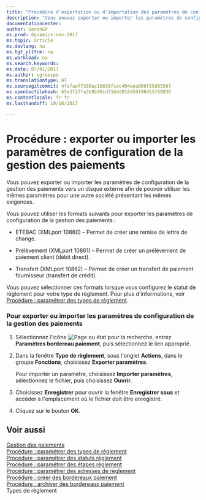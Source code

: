 ```yaml
---
title: "Procédure d'exportation ou d'importation des paramètres de configuration de la gestion des paiements"
description: "Vous pouvez exporter ou importer les paramètres de configuration de la gestion des paiements vers un disque externe afin de pouvoir utiliser les mêmes paramètres pour une autre société présentant les mêmes exigences."
documentationcenter: 
author: SorenGP
ms.prod: dynamics-nav-2017
ms.topic: article
ms.devlang: na
ms.tgt_pltfrm: na
ms.workload: na
ms.search.keywords: 
ms.date: 07/01/2017
ms.author: sgroespe
ms.translationtype: HT
ms.sourcegitcommit: 4fefaef7380ac10836fcac404eea006f55d8556f
ms.openlocfilehash: 65e3f27fa3b9248cd71bdd818d59f98455f69936
ms.contentlocale: fr-fr
ms.lasthandoff: 10/16/2017

---
```

# <a name="how-to-export-or-import-payment-management-setup-parameters"></a>Procédure : exporter ou importer les paramètres de configuration de la gestion des paiements
Vous pouvez exporter ou importer les paramètres de configuration de la gestion des paiements vers un disque externe afin de pouvoir utiliser les mêmes paramètres pour une autre société présentant les mêmes exigences.  
  
 Vous pouvez utiliser les formats suivants pour exporter les paramètres de configuration de la gestion des paiements :  
  
-   ETEBAC (XMLport 10860) – Permet de créer une remise de lettre de change.  
  
-   Prélèvement (XMLport 10861) – Permet de créer un prélèvement de paiement client (débit direct).  
  
-   Transfert (XMLport 10862) – Permet de créer un transfert de paiement fournisseur (transfert de crédit).  
  
 Vous pouvez sélectionner ces formats lorsque vous configurez le statut de règlement pour votre type de règlement. Pour plus d'informations, voir [Procédure : paramétrer des types de règlement](how-to-set-up-payment-classes.md).  
  
### <a name="to-export-or-import-payment-management-setup-parameters"></a>Pour exporter ou importer les paramètres de configuration de la gestion des paiements  
  
1.  Sélectionnez l'icône ![Page ou état pour la recherche](media/ui-search/search_small.png "Page ou état pour la recherche"), entrez **Paramètres bordereau paiement**, puis sélectionnez le lien approprié.  
  
2.  Dans la fenêtre **Type de règlement**, sous l'onglet **Actions**, dans le groupe **Fonctions**, choisissez **Exporter paramètres**.  
  
     Pour importer un paramètre, choisissez **Importer paramètres**, sélectionnez le fichier, puis choisissez **Ouvrir**.  
  
3.  Choisissez **Enregistrer** pour ouvrir la fenêtre **Enregistrer sous** et accéder à l'emplacement où le fichier doit être enregistré.  
  
4.  Cliquez sur le bouton **OK**.  
  
## <a name="see-also"></a>Voir aussi  
 [Gestion des paiements](payment-management.md)   
 [Procédure : paramétrer des types de règlement](how-to-set-up-payment-classes.md)   
 [Procédure : paramétrer des statuts règlement](how-to-set-up-payment-statuses.md)   
 [Procédure : paramétrer des étapes règlement](how-to-set-up-payment-steps.md)   
 [Procédure : paramétrer des adresses de règlement](how-to-set-up-payment-addresses.md)   
 [Procédure : créer des bordereaux paiement](how-to-create-payment-slips.md)   
 [Procédure : archiver des bordereaux paiement](how-to-archive-payment-slips.md)   
 Types de règlement

